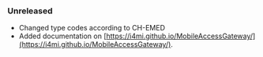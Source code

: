 ### Unreleased

- Changed type codes according to CH-EMED
- Added documentation on [https://i4mi.github.io/MobileAccessGateway/](https://i4mi.github.io/MobileAccessGateway/).
